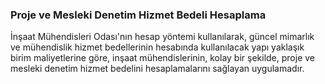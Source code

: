 ### Proje ve Mesleki Denetim Hizmet Bedeli Hesaplama
İnşaat Mühendisleri Odası'nın hesap yöntemi kullanılarak, güncel mimarlık ve mühendislik hizmet bedellerinin hesabında kullanılacak yapı yaklaşık birim maliyetlerine göre, 
inşaat mühendislerinin, kolay bir şekilde, proje ve mesleki denetim hizmet bedelini hesaplamalarını sağlayan uygulamadır.
